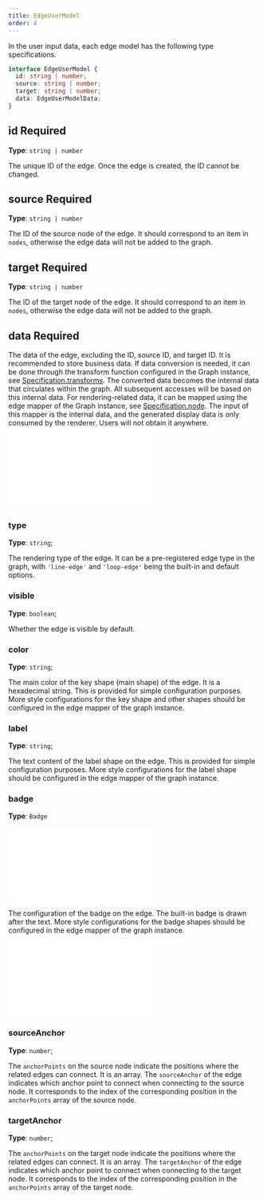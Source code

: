 ```yaml
---
title: EdgeUserModel
order: 4
---
```


In the user input data, each edge model has the following type specifications.

```typescript
interface EdgeUserModel {
  id: string | number;
  source: string | number;
  target: string | number;
  data: EdgeUserModelData;
}
```

## id <Badge type="error">Required</Badge>

**Type**: `string | number`

The unique ID of the edge. Once the edge is created, the ID cannot be changed.

## source <Badge type="error">Required</Badge>

**Type**: `string | number`

The ID of the source node of the edge. It should correspond to an item in `nodes`, otherwise the edge data will not be added to the graph.

## target <Badge type="error">Required</Badge>

**Type**: `string | number`

The ID of the target node of the edge. It should correspond to an item in `nodes`, otherwise the edge data will not be added to the graph.

## data <Badge type="error">Required</Badge>

The data of the edge, excluding the ID, source ID, and target ID. It is recommended to store business data. If data conversion is needed, it can be done through the transform function configured in the Graph instance, see [Specification.transforms](../graph/Specification.en.md#transforms). The converted data becomes the internal data that circulates within the graph. All subsequent accesses will be based on this internal data. For rendering-related data, it can be mapped using the edge mapper of the Graph instance, see [Specification.node](../graph/Specification.en.md#edge). The input of this mapper is the internal data, and the generated display data is only consumed by the renderer. Users will not obtain it anywhere.

<embed src="../../common/DataAttrTips.en.md"></embed>

### type

**Type**: `string`;

The rendering type of the edge. It can be a pre-registered edge type in the graph, with `'line-edge'` and `'loop-edge'` being the built-in and default options.

### visible

**Type**: `boolean`;

Whether the edge is visible by default.

### color

**Type**: `string`;

The main color of the key shape (main shape) of the edge. It is a hexadecimal string. This is provided for simple configuration purposes. More style configurations for the key shape and other shapes should be configured in the edge mapper of the graph instance.

### label

**Type**: `string`;

The text content of the label shape on the edge. This is provided for simple configuration purposes. More style configurations for the label shape should be configured in the edge mapper of the graph instance.

### badge

**Type**: `Badge`

<embed src="../../common/Badge.en.md"></embed>

The configuration of the badge on the edge. The built-in badge is drawn after the text. More style configurations for the badge shapes should be configured in the edge mapper of the graph instance.

<embed src="../../common/DataIcon.en.md"></embed>

### sourceAnchor

**Type**: `number`;

The `anchorPoints` on the source node indicate the positions where the related edges can connect. It is an array. The `sourceAnchor` of the edge indicates which anchor point to connect when connecting to the source node. It corresponds to the index of the corresponding position in the `anchorPoints` array of the source node.

### targetAnchor

**Type**: `number`;

The `anchorPoints` on the target node indicate the positions where the related edges can connect. It is an array. The `targetAnchor` of the edge indicates which anchor point to connect when connecting to the target node. It corresponds to the index of the corresponding position in the `anchorPoints` array of the target node.
